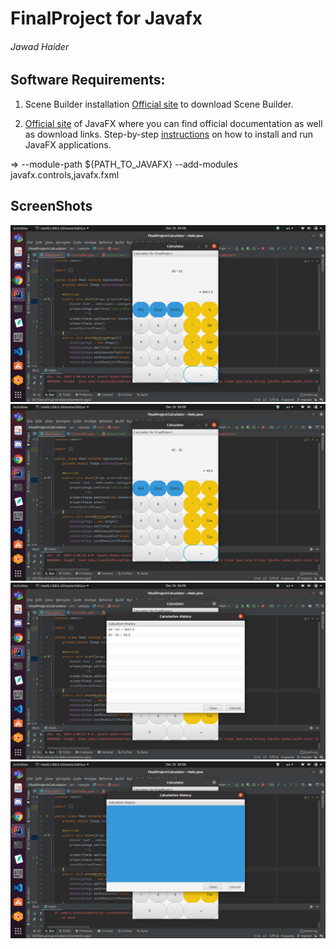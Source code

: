 # FinalProject for Javafx
###### Jawad Haider

## Software Requirements:
1. Scene Builder installation
[Official site](https://gluonhq.com/products/scene-builder/) to download Scene Builder.

2. [Official site](https://openjfx.io/) of JavaFX where you can find official documentation as well as download links.
Step-by-step [instructions](https://openjfx.io/openjfx-docs/) on how to install and run JavaFX applications.


=> --module-path ${PATH_TO_JAVAFX} --add-modules javafx.controls,javafx.fxml
 
 ## ScreenShots
 ![](img/Screenshot%20from%202020-12-26%2006-08-06.png)
 ![](img/Screenshot%20from%202020-12-26%2006-08-14.png)
 ![](img/Screenshot%20from%202020-12-26%2006-08-15.png)
 ![](img/Screenshot%20from%202020-12-26%2006-08-19.png)
 
 
